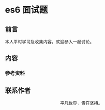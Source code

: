 # es6 面试题

## 前言

本人平时学习及收集内容，欢迎参入一起讨论。

## 内容

### 参考资料

## 联系作者

<div align="center">
    <p>
        平凡世界，贵在坚持。
    </p>
    <img :src="$withBase('/about/contact.png')" />
</div>
